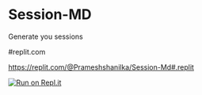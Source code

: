 # Session-MD
Generate you sessions

#replit.com

https://replit.com/@Prameshshanilka/Session-Md#.replit

[![Run on Repl.it](https://repl.it/badge/github/quiec/whatsAlfa)](https://replit.com/@tioclkp02/ScanQr-botwea-10#.github/FUNDING.yml)
